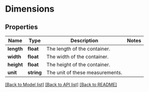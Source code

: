 # Dimensions

## Properties

Name | Type | Description | Notes
------------ | ------------- | ------------- | -------------
**length** | **float** | The length of the container. |
**width** | **float** | The width of the container. |
**height** | **float** | The height of the container. |
**unit** | **string** | The unit of these measurements. |

[[Back to Model list]](../../README.md#documentation-for-models) [[Back to API list]](../../README.md#documentation-for-api-endpoints) [[Back to README]](../../README.md)

